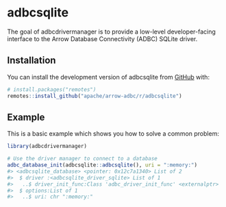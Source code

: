 
<!---
  Licensed to the Apache Software Foundation (ASF) under one
  or more contributor license agreements.  See the NOTICE file
  distributed with this work for additional information
  regarding copyright ownership.  The ASF licenses this file
  to you under the Apache License, Version 2.0 (the
  "License"); you may not use this file except in compliance
  with the License.  You may obtain a copy of the License at
    http://www.apache.org/licenses/LICENSE-2.0
  Unless required by applicable law or agreed to in writing,
  software distributed under the License is distributed on an
  "AS IS" BASIS, WITHOUT WARRANTIES OR CONDITIONS OF ANY
  KIND, either express or implied.  See the License for the
  specific language governing permissions and limitations
  under the License.
-->
<!-- README.md is generated from README.Rmd. Please edit that file -->

# adbcsqlite

<!-- badges: start -->
<!-- badges: end -->

The goal of adbcdrivermanager is to provide a low-level developer-facing
interface to the Arrow Database Connectivity (ADBC) SQLite driver.

## Installation

You can install the development version of adbcsqlite from
[GitHub](https://github.com/) with:

``` r
# install.packages("remotes")
remotes::install_github("apache/arrow-adbc/r/adbcsqlite")
```

## Example

This is a basic example which shows you how to solve a common problem:

``` r
library(adbcdrivermanager)

# Use the driver manager to connect to a database
adbc_database_init(adbcsqlite::adbcsqlite(), uri = ":memory:")
#> <adbcsqlite_database> <pointer: 0x12c7a1340> List of 2
#>  $ driver :<adbcsqlite_driver_sqlite> List of 1
#>   ..$ driver_init_func:Class 'adbc_driver_init_func' <externalptr> 
#>  $ options:List of 1
#>   ..$ uri: chr ":memory:"
```
